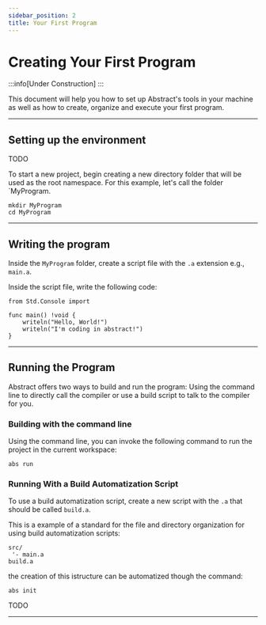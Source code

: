 ```yaml
---
sidebar_position: 2
title: Your First Program
---
```


# Creating Your First Program
:::info[Under Construction]
:::


This document will help you how to set up Abstract's tools in your
machine as well as how to create, organize and execute your first
program.

---
## Setting up the environment

TODO

To start a new project, begin creating a new directory folder that
will be used as the root namespace. For this example, let's call
the folder `MyProgram.

```shell title="Command Line"
mkdir MyProgram
cd MyProgram
```

---
## Writing the program

Inside the `MyProgram` folder, create a script file with the
`.a` extension e.g., `main.a`.

Inside the script file, write the following code:
```abs title="main.a"
from Std.Console import

func main() !void {
	writeln("Hello, World!")
	writeln("I'm coding in abstract!")
}

```

---
## Running the Program

Abstract offers two ways to build and run the program: Using the
command line to directly call the compiler or use a build script
to talk to the compiler for you.

### Building with the command line

Using the command line, you can invoke the following command to run the
project in the current workspace:

```shell title="Command Line"
abs run
```

### Running With a Build Automatization Script

To use a build automatization script, create a new script with the `.a`
that should be called `build.a`.

This is a example of a standard for the file and directory organization
for using build automatization scripts:

```text title="MyProgram/"
src/
 '- main.a   
build.a
```

the creation of this istructure can be automatized though the command:
```shell title="Command Line"
abs init
```

TODO

---

